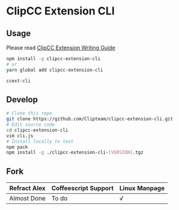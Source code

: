 # ClipCC Extension CLI

## Usage

Please read [ClipCC Extension Writing Guide](https://github.com/Clipteam/clipcc-extension/blob/master/README.md)

```bash
npm install -g clipcc-extension-cli
# or
yarn global add clipcc-extension-cli
```

```bash
ccext-cli
```

## Develop

```bash
# Clone this repo
git clone https://github.com/Clipteam/clipcc-extension-cli.git
# Edit source code
cd clipcc-extension-cli
vim cli.js
# Install locally to test
npm pack
npm install -g ./clipcc-extension-cli-[VERSION].tgz
```

## Fork

Refract Alex | Coffeescript Support | Linux Manpage 
------------ | -------------------- | ------------- 
Almost Done  |         To do        |       √